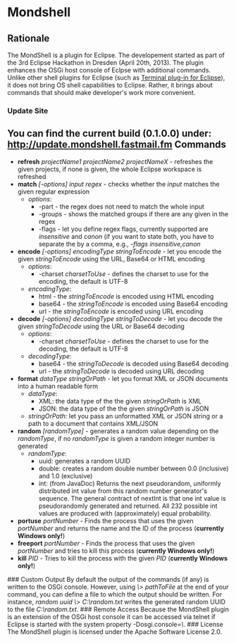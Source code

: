 Mondshell
=
Rationale
-
The MondShell is a plugin for Eclipse. The developement started as part of the 3rd Eclipse Hackathon in Dresden (April 20th, 2013). The plugin enhances the OSGi host console of Eclpse with additional commands. Unlike other shell plugins for Eclipse (such as <a href="https://code.google.com/p/elt/">Terminal plug-in for Eclipse</a>), it does not bring OS shell capabilities to Eclipse. Rather, it brings about commands that should make developer's work more convenient.
### Update Site
You can find the current build (0.1.0.0) under: <a href="http://update.mondshell.fastmail.fm">http://update.mondshell.fastmail.fm</a>
Commands
-
<ul>
<li><b>refresh</b> <i>projectName1</i> <i>projectName2</i> <i>projectNameX</i> - refreshes the given projects, if none is given, the whole Eclipse workspace is refreshed</li>
<li><b>match</b> <i>[-options]</i> <i>input</i> <i>regex</i> - checks whether the <i>input</i> matches the given regular expression
<ul><li><i>options</i>:<ul><li>-part - the regex does not need to match the whole input</li><li>-groups - shows the matched groups if there are any given in the regex</li><li>-flags - let you define regex flags, currently supported are <i>insensitive</i> and <i>canon</i> (if you want to state both, you have to separate the by a comma, e.g., <i>-flags insensitive,canon</i></li></ul></li></ul></li>
<li><b>encode</b> <i>[-options]</i> <i>encodingType</i> <i>stringToEncode</i> - let you encode the given <i>stringToEncode</i> using the URL, Base64 or HTML encoding<ul><li><i>options</i>:<ul><li>-charset <i>charsetToUse</i> - defines the charset to use for the encoding, the default is UTF-8</li></ul></li><li><i>encodingType</i>:<ul><li>html - the <i>stringToEncode</i> is encoded using HTML encoding</li><li>base64 - the <i>stringToEncode</i> is encoded using Base64 encoding</li><li>url - the <i>stringToEncode</i> is encoded using URL encoding</li></ul></li></ul></li>
<li><b>decode</b> <i>[-options]</i> <i>decodingType</i> <i>stringToDecode</i> - let you decode the given <i>stringToDecode</i> using the URL or Base64 decoding<ul><li><i>options</i>:<ul><li>-charset <i>charsetToUse</i> - defines the charset to use for the decoding, the default is UTF-8</li></ul></li><li><i>decodingType</i>:<ul><li>base64 - the <i>stringToDecode</i> is decoded using Base64 decoding</li><li>url - the <i>stringToDecode</i> is decoded using URL decoding</li></ul></li></ul></li>
<li><b>format</b> <i>dataType</i> <i>stringOrPath</i> - let you format XML or JSON documents into a human readable form<ul><li><i>dataType</i>:<ul><li>XML: the data type of the the given <i>stringOrPath</i> is XML</li><li>JSON: the data type of the the given <i>stringOrPath</i> is JSON</li></ul></li><li><i>stringOrPath</i>: let you pass an unformatted XML or JSON string or a path to a document that contains XML/JSON</li></ul></li>
<li><b>random</b> <i>[randomType]</i> - generates a random value depending on the <i>randomType</i>, if no <i>randomType</i> is given a random integer number is generated<ul><li><i>randomType</i>:<ul><li>uuid: generates a random UUID</li><li>double: creates a random double number between 0.0 (inclusive) and 1.0 (exclusive)</li><li>int: (from JavaDoc) Returns the next pseudorandom, uniformly distributed int value from this random number generator's sequence. The general contract of nextInt is that one int value is pseudorandomly generated and returned. All 232 possible int values are produced with (approximately) equal probability.</li></ul></li></ul></li>
<li><b>portuse</b> <i>portNumber</i> - Finds the process that uses the given <i>portNumber</i> and returns the name and the ID of the process (<b>currently Windows only!</b>)</li>
<li><b>freeport</b> <i>portNumber</i> - Finds the process that uses the given <i>portNumber</i> and tries to kill this process (<b>currently Windows only!</b>)</li>
<li><b>kill</b> <i>PID</i> - Tries to kill the process with the given <i>PID</i> (<b>currently Windows only!</b>)</li>
</ul>
### Custom Output
By default the output of the commands (if any) is written to the OSGi console. However, using <i>\> pathToFile</i> at the end of your command, you can define a file to which the output should be written. For instance, <i>random uuid \> C:\random.txt</i> writes the generated random UUID to the file <i>C:\random.txt</i>.
### Remote Access
Because the MondShell plugin is an extension of the OSGi host console it can be accessed via telnet if Eclipse is started with the system property -Dosgi.console=<i>\<PORT_NUMBER\></i>. 
### License
The MondShell plugin is licensed under the Apache Software License 2.0.
